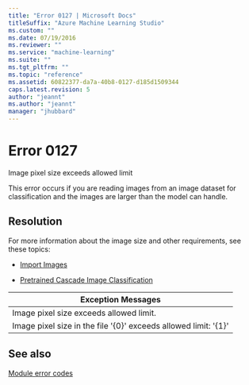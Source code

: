 ```yaml
---
title: "Error 0127 | Microsoft Docs"
titleSuffix: "Azure Machine Learning Studio"
ms.custom: ""
ms.date: 07/19/2016
ms.reviewer: ""
ms.service: "machine-learning"
ms.suite: ""
ms.tgt_pltfrm: ""
ms.topic: "reference"
ms.assetid: 60822377-da7a-40b8-0127-d185d1509344
caps.latest.revision: 5
author: "jeannt"
ms.author: "jeannt"
manager: "jhubbard"
---
```

# Error 0127  
 Image pixel size exceeds allowed limit  
  
 This error occurs if you are reading images from an image dataset for classification and the images are larger than the model can handle.  
  
## Resolution  
 For more information about the image size and other requirements, see these topics:  
  
-   [Import Images](../import-images.md)  
  
-   [Pretrained Cascade Image Classification](../pretrained-cascade-image-classification.md)  
  
|Exception Messages|  
|------------------------|  
|Image pixel size exceeds allowed limit.|  
|Image pixel size in the file '{0}' exceeds allowed limit: '{1}'|  
  
## See also  
 [Module error codes](../machine-learning-module-error-codes.md)